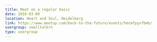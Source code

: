 ```yaml
---
title: Meet on a regular basis
date: 2018-03-09
location: Heart and Soul, Heidelberg
link: https://www.meetup.com/back-to-the-future/events/hmcmfpyxfbmb/
usergroup: smalltalkrn
type: usergroup
---
```

